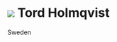 ![](http://0.gravatar.com/avatar/e0068689b51209a9aab0bc31d2767a56) Tord Holmqvist
==================================================================================

Sweden
